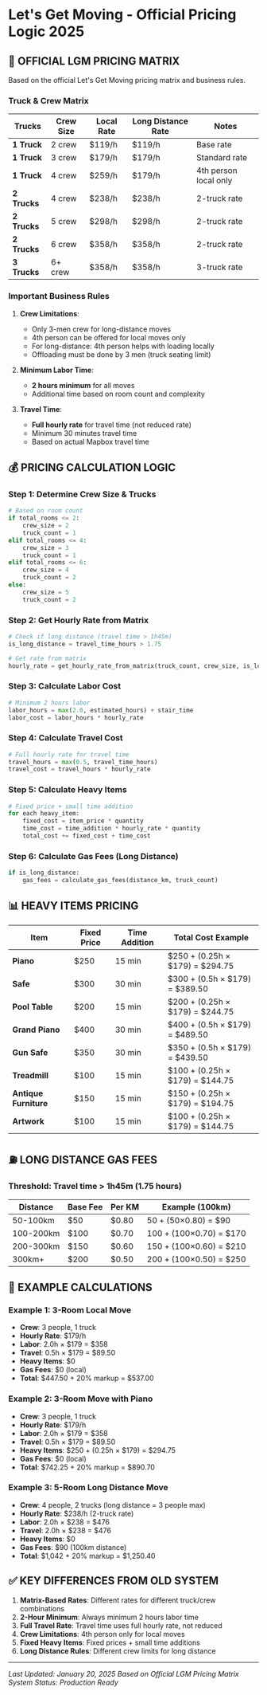 # Let's Get Moving - Official Pricing Logic 2025

## 🎯 **OFFICIAL LGM PRICING MATRIX**

Based on the official Let's Get Moving pricing matrix and business rules.

### **Truck & Crew Matrix**

| Trucks | Crew Size | Local Rate | Long Distance Rate | Notes |
|--------|-----------|------------|-------------------|-------|
| **1 Truck** | 2 crew | $119/h | $119/h | Base rate |
| **1 Truck** | 3 crew | $179/h | $179/h | Standard rate |
| **1 Truck** | 4 crew | $259/h | $179/h | 4th person local only |
| **2 Trucks** | 4 crew | $238/h | $238/h | 2-truck rate |
| **2 Trucks** | 5 crew | $298/h | $298/h | 2-truck rate |
| **2 Trucks** | 6 crew | $358/h | $358/h | 2-truck rate |
| **3 Trucks** | 6+ crew | $358/h | $358/h | 3-truck rate |

### **Important Business Rules**

1. **Crew Limitations**:
   - Only 3-men crew for long-distance moves
   - 4th person can be offered for local moves only
   - For long-distance: 4th person helps with loading locally
   - Offloading must be done by 3 men (truck seating limit)

2. **Minimum Labor Time**:
   - **2 hours minimum** for all moves
   - Additional time based on room count and complexity

3. **Travel Time**:
   - **Full hourly rate** for travel time (not reduced rate)
   - Minimum 30 minutes travel time
   - Based on actual Mapbox travel time

## 💰 **PRICING CALCULATION LOGIC**

### **Step 1: Determine Crew Size & Trucks**
```python
# Based on room count
if total_rooms <= 2:
    crew_size = 2
    truck_count = 1
elif total_rooms <= 4:
    crew_size = 3
    truck_count = 1
elif total_rooms <= 6:
    crew_size = 4
    truck_count = 2
else:
    crew_size = 5
    truck_count = 2
```

### **Step 2: Get Hourly Rate from Matrix**
```python
# Check if long distance (travel time > 1h45m)
is_long_distance = travel_time_hours > 1.75

# Get rate from matrix
hourly_rate = get_hourly_rate_from_matrix(truck_count, crew_size, is_long_distance)
```

### **Step 3: Calculate Labor Cost**
```python
# Minimum 2 hours labor
labor_hours = max(2.0, estimated_hours) + stair_time
labor_cost = labor_hours * hourly_rate
```

### **Step 4: Calculate Travel Cost**
```python
# Full hourly rate for travel time
travel_hours = max(0.5, travel_time_hours)
travel_cost = travel_hours * hourly_rate
```

### **Step 5: Calculate Heavy Items**
```python
# Fixed price + small time addition
for each heavy_item:
    fixed_cost = item_price * quantity
    time_cost = time_addition * hourly_rate * quantity
    total_cost += fixed_cost + time_cost
```

### **Step 6: Calculate Gas Fees (Long Distance)**
```python
if is_long_distance:
    gas_fees = calculate_gas_fees(distance_km, truck_count)
```

## 📊 **HEAVY ITEMS PRICING**

| Item | Fixed Price | Time Addition | Total Cost Example |
|------|-------------|---------------|-------------------|
| **Piano** | $250 | 15 min | $250 + (0.25h × $179) = $294.75 |
| **Safe** | $300 | 30 min | $300 + (0.5h × $179) = $389.50 |
| **Pool Table** | $200 | 15 min | $200 + (0.25h × $179) = $244.75 |
| **Grand Piano** | $400 | 30 min | $400 + (0.5h × $179) = $489.50 |
| **Gun Safe** | $350 | 30 min | $350 + (0.5h × $179) = $439.50 |
| **Treadmill** | $100 | 15 min | $100 + (0.25h × $179) = $144.75 |
| **Antique Furniture** | $150 | 15 min | $150 + (0.25h × $179) = $194.75 |
| **Artwork** | $100 | 15 min | $100 + (0.25h × $179) = $144.75 |

## ⛽ **LONG DISTANCE GAS FEES**

### **Threshold**: Travel time > 1h45m (1.75 hours)

| Distance | Base Fee | Per KM | Example (100km) |
|----------|----------|--------|-----------------|
| 50-100km | $50 | $0.80 | $50 + (50×$0.80) = $90 |
| 100-200km | $100 | $0.70 | $100 + (100×$0.70) = $170 |
| 200-300km | $150 | $0.60 | $150 + (100×$0.60) = $210 |
| 300km+ | $200 | $0.50 | $200 + (100×$0.50) = $250 |

## 🧮 **EXAMPLE CALCULATIONS**

### **Example 1: 3-Room Local Move**
- **Crew**: 3 people, 1 truck
- **Hourly Rate**: $179/h
- **Labor**: 2.0h × $179 = $358
- **Travel**: 0.5h × $179 = $89.50
- **Heavy Items**: $0
- **Gas Fees**: $0 (local)
- **Total**: $447.50 + 20% markup = $537.00

### **Example 2: 3-Room Move with Piano**
- **Crew**: 3 people, 1 truck
- **Hourly Rate**: $179/h
- **Labor**: 2.0h × $179 = $358
- **Travel**: 0.5h × $179 = $89.50
- **Heavy Items**: $250 + (0.25h × $179) = $294.75
- **Gas Fees**: $0 (local)
- **Total**: $742.25 + 20% markup = $890.70

### **Example 3: 5-Room Long Distance Move**
- **Crew**: 4 people, 2 trucks (long distance = 3 people max)
- **Hourly Rate**: $238/h (2-truck rate)
- **Labor**: 2.0h × $238 = $476
- **Travel**: 2.0h × $238 = $476
- **Heavy Items**: $0
- **Gas Fees**: $90 (100km distance)
- **Total**: $1,042 + 20% markup = $1,250.40

## ✅ **KEY DIFFERENCES FROM OLD SYSTEM**

1. **Matrix-Based Rates**: Different rates for different truck/crew combinations
2. **2-Hour Minimum**: Always minimum 2 hours labor time
3. **Full Travel Rate**: Travel time uses full hourly rate, not reduced
4. **Crew Limitations**: 4th person only for local moves
5. **Fixed Heavy Items**: Fixed prices + small time additions
6. **Long Distance Rules**: Different crew limits for long distance

---

*Last Updated: January 20, 2025*
*Based on Official LGM Pricing Matrix*
*System Status: Production Ready*
